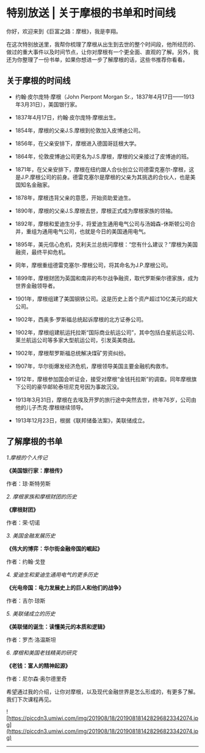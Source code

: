 # 特别放送 | 关于摩根的书单和时间线

你好，欢迎来到《巨富之路：摩根》，我是李翔。

在这次特别放送里，我帮你梳理了摩根从出生到去世的整个时间段，他所经历的、做过的重大事件以及时间节点，让你对摩根有一个更全面、直观的了解。另外，我还为你整理了一份书单，如果你想进一步了解摩根的话，这些书推荐你看看。

## 关于摩根的时间线

* 约翰·皮尔庞特·摩根（John Pierpont Morgan Sr.，1837年4月17日——1913年3月31日），美国银行家。

* 1837年4月17日，约翰·皮尔庞特·摩根出生。

* 1854年，摩根的父亲J.S.摩根到伦敦加入皮博迪公司。

* 1856年，在父亲安排下，摩根进入德国哥廷根大学。

* 1864年，伦敦皮博迪公司更名为J.S.摩根，摩根的父亲接过了皮博迪的班。

* 1871年，在父亲安排下，摩根在纽约跟人合伙创立公司德雷克塞尔-摩根，这是J.P.摩根公司的前身。德雷克塞尔是摩根的父亲为其挑选的合伙人，也是美国知名金融家。

* 1878年，摩根违背父亲的意愿，开始资助爱迪生。

* 1890年，摩根的父亲J.S.摩根去世，摩根正式成为摩根家族的领袖。

* 1892年，摩根和爱迪生分手，将爱迪生通用电气公司与汤姆森-休斯顿公司合并，重组为通用电气公司，也就是今日的美国通用电气。

* 1895年，美元信心危机，克利夫兰总统问摩根：“您有什么建议？”摩根为美国融资，最终平抑危机。

* 同年，摩根重组德雷克塞尔-摩根公司，将其命名为J.P.摩根公司。

* 1899年，摩根财团为英国和南非的布尔战争融资，取代罗斯柴尔德家族，成为世界金融领导者。

* 1901年，摩根组建了美国钢铁公司。这是历史上首个资产超过10亿美元的超大公司。

* 1902年，西奥多·罗斯福总统起诉摩根的北方证券公司。

* 1902年，摩根组建航运托拉斯“国际商业航运公司”，其中包括白星航运公司、莱兰航运公司等多家大型航运公司，引发英美商战。

* 1902年，摩根帮罗斯福总统解决煤矿劳资纠纷。

* 1907年，华尔街爆发经济危机，摩根领导美国主要金融机构救市。

* 1912年，摩根参加国会听证会，接受对摩根“金钱托拉斯”的调查。同年摩根旗下公司的豪华邮轮泰坦尼克号因为事故沉没。

* 1913年3月31日，摩根在去埃及开罗的旅行途中突然去世，终年76岁，公司由他的儿子杰克·摩根继续领导。

* 1913年12月23日，根据《联邦储备法案》，美联储成立。

## 了解摩根的书单

 *1.摩根的个人传记*

 **《美国银行家：摩根传》**

作者：琼·斯特劳斯

 *2. 摩根家族和摩根财团的历史*

 **《摩根财团》**

作者：荣·切诺

 *3. 美国金融发展历史*

 **《伟大的博弈：华尔街金融帝国的崛起》**

作者：约翰·戈登

 *4. 爱迪生和爱迪生通用电气的更多历史*

 **《光电帝国：电力发展史上的巨人和他们的战争》**

作者：吉尔·琼斯

 *5. 美联储成立的历史*

 **《美联储的诞生：读懂美元的本质和逻辑》**

作者：罗杰·洛温斯坦

 *6. 摩根和美国老钱精英的研究*

 **《老钱：富人的精神起源》**

作者：尼尔森·奥尔德里奇

希望通过我的介绍，让你对摩根，以及现代金融世界是怎么形成的，有更多了解。我们下次课程再见。

![https://piccdn3.umiwi.com/img/201908/18/201908181428296823342074.jpg](https://piccdn3.umiwi.com/img/201908/18/201908181428296823342074.jpg)

---
